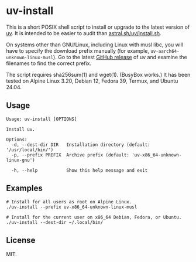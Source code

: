 # uv-install

This is a short POSIX shell script to install or upgrade to the latest version of [uv](https://github.com/astral-sh/uv).
It is intended to be easier to audit than [astral.sh/uv/install.sh](https://astral.sh/uv/install.sh).

On systems other than GNU/Linux, including Linux with musl libc, you will have to specify the download prefix manually (for example, `uv-aarch64-unknown-linux-musl`).
Go to the latest [GitHub release](https://github.org/astral-sh/uv/releases) of uv and examine the filenames to find the correct prefix.

The script requires sha256sum(1) and wget(1).
(BusyBox works.)
It has been tested on Alpine Linux 3.20, Debian 12, Fedora 39, Termux, and Ubuntu 24.04.

## Usage

```none
Usage: uv-install [OPTIONS]

Install uv.

Options:
  -d, --dest-dir DIR   Installation directory (default: '/usr/local/bin/')
  -p, --prefix PREFIX  Archive prefix (default: 'uv-x86_64-unknown-linux-gnu')

  -h, --help           Show this help message and exit
```

## Examples

```none
# Install for all users as root on Alpine Linux.
./uv-install --prefix uv-x86_64-unknown-linux-musl

# Install for the current user on x86_64 Debian, Fedora, or Ubuntu.
./uv-install --dest-dir ~/.local/bin/
```

## License

MIT.
